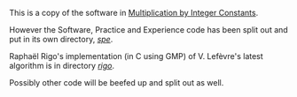 This is a copy of the software in [Multiplication by Integer Constants](http://www.vinc17.net/research/mulbyconst/index.en.html#software).

However the Software, Practice and Experience code has been split out and put in its own directory, [_spe_](../spe86).

Raphaël Rigo's implementation (in C using GMP) of V. Lefèvre's latest algorithm is in directory [_rigo_](./rigo).

Possibly other code will be beefed up and split out as well.
